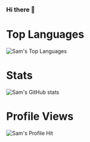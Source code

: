 ### Hi there 👋

<!--
**samgdotson/samgdotson** is a ✨ _special_ ✨ repository because its `README.md` (this file) appears on your GitHub profile.

Here are some ideas to get you started:

- 🔭 I’m currently working on ...
- 🌱 I’m currently learning ...
- 👯 I’m looking to collaborate on ...
- 🤔 I’m looking for help with ...
- 💬 Ask me about ...
- 📫 How to reach me: ...
- 😄 Pronouns: ...
- ⚡ Fun fact: ...
-->
# Top Languages
![Sam's Top Languages](https://github-readme-stats.vercel.app/api/top-langs/?username=samgdotson&show_icons=true&theme=github_dark_dimmed)

# Stats
![Sam's GitHub stats](https://github-readme-stats.vercel.app/api?username=samgdotson&show_icons=true&theme=github_dark_dimmed)

# Profile Views
![Sam's Profile Hit](https://komarev.com/ghpvc/?username=samgdotson&color=blue)
